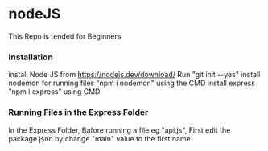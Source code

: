 # nodeJS
This Repo is tended for Beginners

### Installation
install Node JS from https://nodejs.dev/download/
Run "git init --yes"
install nodemon for running files "npm i nodemon" using the CMD
install express "npm i express" using CMD

### Running Files in the Express Folder
In the Express Folder, Bafore running a file eg "api.js", First edit the package.json by change "main" value to the first name 
